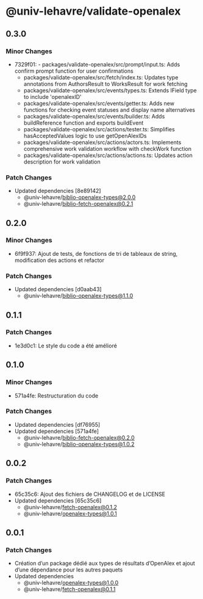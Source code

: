 # @univ-lehavre/validate-openalex

## 0.3.0

### Minor Changes

- 7329f01: - packages/validate-openalex/src/prompt/input.ts: Adds confirm prompt function for user confirmations
  - packages/validate-openalex/src/fetch/index.ts: Updates type annotations from AuthorsResult to WorksResult for work fetching
  - packages/validate-openalex/src/events/types.ts: Extends IField type to include 'openalexID'
  - packages/validate-openalex/src/events/getter.ts: Adds new functions for checking event statuses and display name alternatives
  - packages/validate-openalex/src/events/builder.ts: Adds buildReference function and exports buildEvent
  - packages/validate-openalex/src/actions/tester.ts: Simplifies hasAcceptedValues logic to use getOpenAlexIDs
  - packages/validate-openalex/src/actions/actors.ts: Implements comprehensive work validation workflow with checkWork function
  - packages/validate-openalex/src/actions/actions.ts: Updates action description for work validation

### Patch Changes

- Updated dependencies [8e89142]
  - @univ-lehavre/biblio-openalex-types@2.0.0
  - @univ-lehavre/biblio-fetch-openalex@0.2.1

## 0.2.0

### Minor Changes

- 6f9f937: Ajout de tests, de fonctions de tri de tableaux de string, modification des actions et refactor

### Patch Changes

- Updated dependencies [d0aab43]
  - @univ-lehavre/biblio-openalex-types@1.1.0

## 0.1.1

### Patch Changes

- 1e3d0c1: Le style du code a été amélioré

## 0.1.0

### Minor Changes

- 571a4fe: Restructuration du code

### Patch Changes

- Updated dependencies [df76955]
- Updated dependencies [571a4fe]
  - @univ-lehavre/biblio-fetch-openalex@0.2.0
  - @univ-lehavre/biblio-openalex-types@1.0.2

## 0.0.2

### Patch Changes

- 65c35c6: Ajout des fichiers de CHANGELOG et de LICENSE
- Updated dependencies [65c35c6]
  - @univ-lehavre/fetch-openalex@0.1.2
  - @univ-lehavre/openalex-types@1.0.1

## 0.0.1

### Patch Changes

- Création d’un package dédié aux types de résultats d’OpenAlex et ajout d’une dépendance pour les autres paquets
- Updated dependencies
  - @univ-lehavre/openalex-types@1.0.0
  - @univ-lehavre/fetch-openalex@0.1.1
